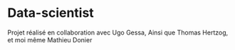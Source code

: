 # Data-scientist

Projet réalisé en collaboration avec Ugo Gessa, Ainsi que Thomas Hertzog, et moi même Mathieu Donier
